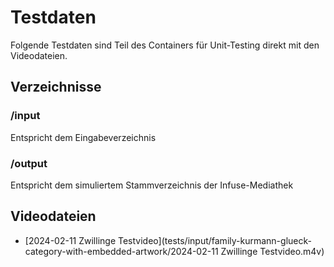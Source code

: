 # Testdaten

Folgende Testdaten sind Teil des Containers für Unit-Testing direkt mit den Videodateien.

## Verzeichnisse

### /input

Entspricht dem Eingabeverzeichnis

### /output

Entspricht dem simuliertem Stammverzeichnis der Infuse-Mediathek

## Videodateien

- [2024-02-11 Zwillinge Testvideo](tests/input/family-kurmann-glueck-category-with-embedded-artwork/2024-02-11 Zwillinge Testvideo.m4v)

